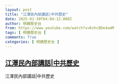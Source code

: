```yaml
---
layout: post
title: "江澤民內部講話|中共歷史"
date: 2025-01-30T04:04:12.000Z
author: 明鏡歷史台
from: https://www.youtube.com/watch?v=Kvhc8De4umM
tags: [ 明鏡歷史台 ]
comments: True
categories: [ 明鏡歷史台 ]
---
```

<!--1738209852000-->
[江澤民內部講話|中共歷史](https://www.youtube.com/watch?v=Kvhc8De4umM)
------

<div>
江澤民內部講話|中共歷史
</div>
